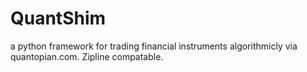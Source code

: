 QuantShim
=========

a python framework for trading financial instruments algorithmicly via quantopian.com.  Zipline compatable. 
